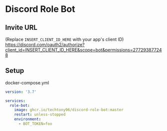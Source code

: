 # Discord Role Bot

## Invite URL
(Replace `INSERT_CLIENT_ID_HERE` with your app's client ID)  
https://discord.com/oauth2/authorize?client_id=INSERT_CLIENT_ID_HERE&scope=bot&permissions=277293877248

## Setup

docker-compose.yml
```yml
version: '3.7'

services:
  role-bot:
    image: ghcr.io/techtony96/discord-role-bot:master
    restart: unless-stopped
    environment:
      - BOT_TOKEN=foo
```
